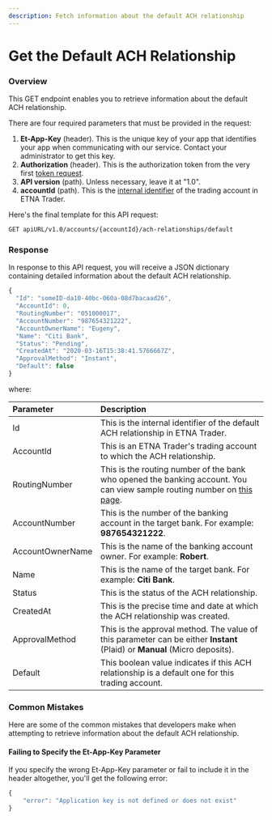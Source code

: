 ```yaml
---
description: Fetch information about the default ACH relationship
---
```


# Get the Default ACH Relationship

### Overview

This GET endpoint enables you to retrieve information about the default ACH relationship.

There are four required parameters that must be provided in the request:

1. **Et-App-Key** \(header\). This is the unique key of your app that identifies your app when communicating with our service. Contact your administrator to get this key.
2. **Authorization** \(header\). This is the authorization token from the very first [token request](../authentication/).
3. **API version** \(path\). Unless necessary, leave it at "1.0".
4. **accountId** \(path\). This is the [internal identifier](../user-accounts/list-users-accounts/) of the trading account in ETNA Trader.

Here's the final template for this API request:

```text
GET apiURL/v1.0/accounts/{accountId}/ach-relationships/default
```

### Response

In response to this API request, you will receive a JSON dictionary containing detailed information about the default ACH relationship.

```javascript
{
  "Id": "someID-da10-40bc-060a-08d7bacaad26",
  "AccountId": 0,
  "RoutingNumber": "051000017",
  "AccountNumber": "987654321222",
  "AccountOwnerName": "Eugeny",
  "Name": "Citi Bank",
  "Status": "Pending",
  "CreatedAt": "2020-03-16T15:38:41.5766667Z",
  "ApprovalMethod": "Instant",
  "Default": false
}
```

where:

| Parameter | Description |
| :--- | :--- |
| Id | This is the internal identifier of the default ACH relationship in ETNA Trader. |
| AccountId | This is an ETNA Trader's trading account to which the ACH relationship. |
| RoutingNumber | This is the routing number of the bank who opened the banking account. You can view sample routing number on [this page](https://bankorganizer.com/list-of-routing-numbers/#bank-of-america). |
| AccountNumber | This is the number of the banking account in the target bank. For example: **987654321222**. |
| AccountOwnerName | This is the name of the banking account owner. For example: **Robert**. |
| Name | This is the name of the target bank. For example: **Citi Bank**. |
| Status | This is the status of the ACH relationship. |
| CreatedAt | This is the precise time and date at which the ACH relationship was created. |
| ApprovalMethod | This is the approval method. The value of this parameter can be either **Instant** \(Plaid\) or **Manual** \(Micro deposits\). |
| Default | This boolean value indicates if this ACH relationship is a default one for this trading account. |

### Common Mistakes

Here are some of the common mistakes that developers make when attempting to retrieve information about the default ACH relationship. 

#### Failing to Specify the Et-App-Key Parameter

If you specify the wrong Et-App-Key parameter or fail to include it in the header altogether, you'll get the following error:

```javascript
{
    "error": "Application key is not defined or does not exist"
}
```

